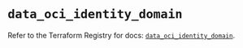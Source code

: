# `data_oci_identity_domain`

Refer to the Terraform Registry for docs: [`data_oci_identity_domain`](https://registry.terraform.io/providers/oracle/oci/6.18.0/docs/data-sources/identity_domain).
